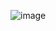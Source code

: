 
![image](https://user-images.githubusercontent.com/52366077/117655346-8fd0fd80-b1b4-11eb-99dd-3857a69dd6cc.png)


<!---
aakaashnarayanan/aakaashnarayanan is a ✨ special ✨ repository because its `README.md` (this file) appears on your GitHub profile.
You can click the Preview link to take a look at your changes.
--->
